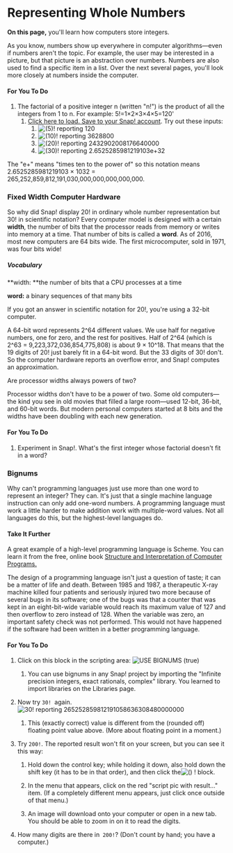 # Representing Whole Numbers

**On this page,** you'll learn how computers store integers.

As you know, numbers show up everywhere in computer algorithms—even if numbers aren't the topic. For example, the user may be interested in a picture, but that picture is an abstraction over numbers. Numbers are also used to find a specific item in a list. Over the next several pages, you'll look more closely at numbers inside the computer.

#### For You To Do

1. The factorial of a positive integer n \(written "n!"\) is the product of all the integers from 1 to n. For example:    5!=1×2×3×4×5=120'
   1. [Click here to load. Save to your Snap! account](http://snap.berkeley.edu/snapsource/snap.html#open:https://bjc.edc.org/bjc-r/prog/6-computers/U6L2-BigNumbers.xml). Try out these inputs:
      1. ![](https://bjc.edc.org/bjc-r/img/4-internet/bang5.png "\(5\)! reporting 120")
      2. ![](https://bjc.edc.org/bjc-r/img/4-internet/bang10.png "\(10\)! reporting 3628800")
      3. ![](https://bjc.edc.org/bjc-r/img/4-internet/bang20.png "\(20\)! reporting 2432902008176640000")
      4. ![](https://bjc.edc.org/bjc-r/img/4-internet/bang30.png "\(30\)! reporting 2.6525285981219103e+32")

The "e+" means "times ten to the power of" so this notation means 2.6525285981219103 × 1032 = 265,252,859,812,191,030,000,000,000,000,000.

### Fixed Width Computer Hardware

So why did Snap! display 20! in ordinary whole number representation but 30! in scientific notation? Every computer model is designed with a certain **width**, the number of bits that the processor reads from memory or writes into memory at a time. That number of bits is called a **word**. As of 2016, most new computers are 64 bits wide. The first microcomputer, sold in 1971, was four bits wide!

##### Vocabulary

**width: **the number of bits that a CPU processes at a time

**word:** a binary sequences of that many bits

If you got an answer in scientific notation for 20!, you're using a 32-bit computer.

A 64-bit word represents 2^64 different values. We use half for negative numbers, one for zero, and the rest for positives. Half of 2^64 \(which is 2^63 = 9,223,372,036,854,775,808\) is about 9 × 10^18. That means that the 19 digits of 20! just barely fit in a 64-bit word. But the 33 digits of 30! don't. So the computer hardware reports an overflow error, and Snap! computes an approximation.

Are processor widths always powers of two?

Processor widths don't have to be a power of two. Some old computers—the kind you see in old movies that filled a large room—used 12-bit, 36-bit, and 60-bit words. But modern personal computers started at 8 bits and the widths have been doubling with each new generation.

#### For You To Do

1. Experiment in Snap!. What's the first integer whose factorial doesn't fit in a word?

### Bignums

Why can't programming languages just use more than one word to represent an integer? They can. It's just that a single machine language instruction can only add one-word numbers. A programming language must work a little harder to make addition work with multiple-word values. Not all languages do this, but the highest-level languages do.

#### Take It Further

A great example of a high-level programming language is Scheme. You can learn it from the free, online book [Structure and Interpretation of Computer Programs.](https://mitpress.mit.edu/sicp/full-text/book/book.html)

The design of a programming language isn't just a question of taste; it can be a matter of life and death. Between 1985 and 1987, a therapeutic X-ray machine killed four patients and seriously injured two more because of several bugs in its software; one of the bugs was that a counter that was kept in an eight-bit-wide variable would reach its maximum value of 127 and then overflow to zero instead of 128. When the variable was zero, an important safety check was not performed. This would not have happened if the software had been written in a better programming language.

#### For You To Do

1. Click on this block in the scripting area:    ![](https://bjc.edc.org/bjc-r/img/4-internet/bignums-true.png "USE BIGNUMS \(true\)")
   1. You can use bignums in any Snap! project by importing the "Infinite precision integers, exact rationals, complex" library. You learned to import libraries on the Libraries page.
2. Now try `30! `again. ![](https://bjc.edc.org/bjc-r/img/4-internet/bang30-bignum.png "30! reporting 265252859812191058636308480000000")

   1. This \(exactly correct\) value is different from the \(rounded off\) floating point value above. \(More about floating point in a moment.\)

3. Try `200!`. The reported result won't fit on your screen, but you can see it this way:

   1. Hold down the control key; while holding it down, also hold down the shift key \(it has to be in that order\), and then click the![](https://bjc.edc.org/bjc-r/img/6-computers/factorial.png "\(\) !") block.

   2. In the menu that appears, click on the red "script pic with result..." item. \(If a completely different menu appears, just click once outside of that menu.\)

   3. An image will download onto your computer or open in a new tab. You should be able to zoom in on it to read the digits.

4. How many digits are there in` 200!`? \(Don't count by hand; you have a computer.\)




